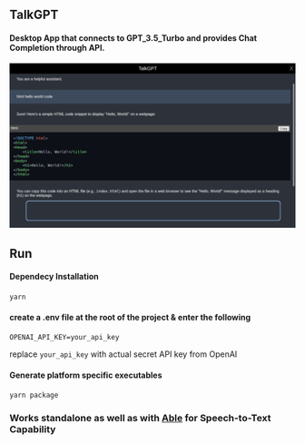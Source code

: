## TalkGPT
<link rel="stylesheet" type="text/css" href="./assets/readme.css">

<!-- <div class="product-container"> -->
  <!-- <div>
    <p>
      <a aria-label="TalkGPT logo">
        <img width ="45px" height="35px" src="./build/icons/512x512.png">
      </a>
    </p>
  </div> -->
  <!-- <div font-size="50px" class="product-label" >
    <p>TalkGPT</p>
  </div> -->
<!-- </div> -->

#### Desktop App that connects to GPT_3.5_Turbo and provides Chat Completion through API.  


<div>
    <p>
      <a aria-label="screenshot">
        <img  src="./assets/screenshot.png">
      </a>
    </p>
</div>

## Run  

#### Dependecy Installation

    yarn

#### create a .env file at the root of the project & enter the following

    OPENAI_API_KEY=your_api_key

replace `your_api_key` with actual secret API key from OpenAI

#### Generate platform specific executables

    yarn package

### Works standalone as well as with [Able](https://github.com/umangrajpara13/Able) for Speech-to-Text Capability
